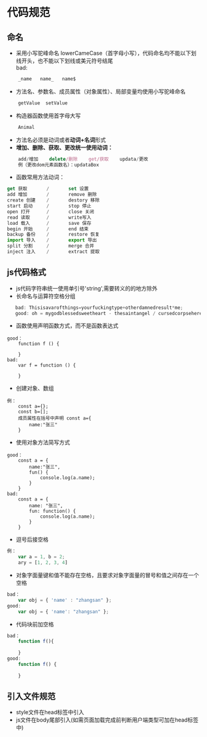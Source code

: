 # 代码规范
## 命名
- 采用小写驼峰命名 lowerCameCase（首字母小写），代码命名均不能以下划线开头，也不能以下划线或美元符号结尾  
bad:
``` javascript
    _name   name_   name$
```
- 方法名、参数名、成员属性（对象属性）、局部变量均使用小写驼峰命名  
``` javascript
    getValue  setValue
```
- 构造器函数使用首字母大写  
``` javascript
    Animal
```
- 方法名必须是动词或者**动词+名词**形式
- **增加、删除、获取、更改统一使用动词：**
``` javascript
    add/增加    delete/删除    get/获取    updata/更改
    例（更改dom元素函数名）：updataBox
```
- 函数常用方法动词：
``` javascript
get 获取       /       set 设置
add 增加       /       remove 删除
create 创建    /       destory 移除
start 启动     /       stop 停止
open 打开      /       close 关闭
read 读取      /       write写入
load 载入      /       save 保存
begin 开始     /       end 结束
backup 备份    /       restore 恢复
import 导入    /       export 导出
split 分割     /       merge 合并
inject 注入    /       extract 提取
```
## js代码格式
- js代码字符串统一使用单引号'string',需要转义的的地方除外
- 长命名与运算符空格分组
``` javascript
   bad: Thisisavarofthings=yourfuckingtype+otherdamnedresult*me;
   good: oh = mygodblessedsweetheart - thesaintangel / cursedcorpsehere;
```
- 函数使用声明函数方式，而不是函数表达式
``` juavascript
good：
    function f () {
        
    }
bad:
    var f = function () {
        
    }
```
- 创建对象、数组
``` juavascript
例：
    const a={};
    const b=[];
    成员属性在括号中声明 const a={
        name:"张三"
    }
```
- 使用对象方法简写方式
``` juavascript
good：
    const a = {
        name:"张三",
        fun() {
            console.log(a.name);
        }
    }
bad:
    const a = {
        name: "张三",
        fun: function() {
            console.log(a.name);
        }
    }
```
- 逗号后接空格
``` javascript
例：
    var a = 1, b = 2;
    ary = [1, 2, 3, 4]
```
- 对象字面量键和值不能存在空格，且要求对象字面量的冒号和值之间存在一个空格
``` javascript
bad：
    var obj = { 'name' : "zhangsan" };
good:
    var obj = { 'name': "zhangsan" };
```
- 代码块前加空格
``` javascript
bad：
    function f(){
        
    }
good:
    function f() {
        
    }
```
## 引入文件规范
- style文件在head标签中引入
- js文件在body尾部引入(如需页面加载完成前判断用户端类型可加在head标签中)